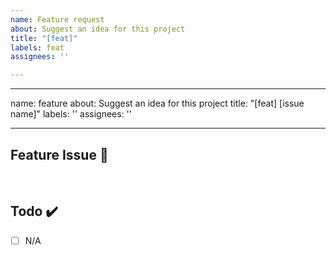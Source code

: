 ```yaml
---
name: Feature request
about: Suggest an idea for this project
title: "[feat]"
labels: feat
assignees: ''

---
```


---
name: feature
about: Suggest an idea for this project
title: "[feat] [issue name]"
labels: ''
assignees: ''

---

## Feature Issue 📌
<!-- 해야하는 일과 이 일을 해야하는 이유를 적어주세요 -->

<br>

## Todo ✔️

- [ ]  N/A
